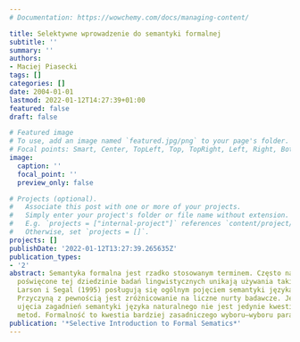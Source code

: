 ```yaml
---
# Documentation: https://wowchemy.com/docs/managing-content/

title: Selektywne wprowadzenie do semantyki formalnej
subtitle: ''
summary: ''
authors:
- Maciej Piasecki
tags: []
categories: []
date: 2004-01-01
lastmod: 2022-01-12T14:27:39+01:00
featured: false
draft: false

# Featured image
# To use, add an image named `featured.jpg/png` to your page's folder.
# Focal points: Smart, Center, TopLeft, Top, TopRight, Left, Right, BottomLeft, Bottom, BottomRight.
image:
  caption: ''
  focal_point: ''
  preview_only: false

# Projects (optional).
#   Associate this post with one or more of your projects.
#   Simply enter your project's folder or file name without extension.
#   E.g. `projects = ["internal-project"]` references `content/project/deep-learning/index.md`.
#   Otherwise, set `projects = []`.
projects: []
publishDate: '2022-01-12T13:27:39.265635Z'
publication_types:
- '2'
abstract: Semantyka formalna jest rzadko stosowanym terminem. Często nawet podręczniki
  poświęcone tej dziedzinie badań lingwistycznych unikają używania takiej nazwy, np.
  Larson i Segal (1995) posługują się ogólnym pojęciem semantyki języka naturalnego.
  Przyczyną z pewnością jest zróżnicowanie na liczne nurty badawcze. Jednak formalność
  ujęcia zagadnień semantyki języka naturalnego nie jest jedynie kwestią rodzaju stosowanych
  metod. Formalność to kwestia bardziej zasadniczego wyboru–wyboru paradygmatu
publication: '*Selective Introduction to Formal Sematics*'
---
```

